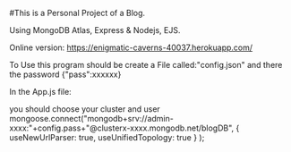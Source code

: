 #This is a Personal Project of a Blog. 

Using MongoDB Atlas, Express & Nodejs, EJS.

Online version: https://enigmatic-caverns-40037.herokuapp.com/

To Use this program should be create a File called:"config.json"
and there the password 
{"pass":xxxxxx}

In the App.js file:

you should choose your cluster and user
mongoose.connect("mongodb+srv://admin-xxxx:"+config.pass+"@clusterx-xxxx.mongodb.net/blogDB",
{
  useNewUrlParser: true,
  useUnifiedTopology: true
}
);

